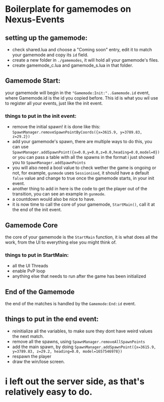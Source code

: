 # Boilerplate for gamemodes on Nexus-Events

## setting up the gamemode:

* check shared.lua and choose a "Coming soon" entry, edit it to match your gamemode and copy its `id` field.
* create a new folder in `./gamemodes`, it will hold all your gamemode's files.
* create gamemode_c.lua and gamemode_s.lua in that folder.

## Gamemode Start:

your gamemode will begin in the `"Gamemode:Init:"..Gamemode.id` event, where Gamemode.id is the id you copied before. This id is what you wil use to register all your events, just like the init event.

### things to put in the init event:

* remove the initial spawn! it is done like this: `SpawnManager.removeSpawnPointByCoords({x=3615.9, y=3789.83, z=29.2})`
* add your gamemode's spawn, there are multiple ways to do this, you can use `SpawnManager.addSpawnPoint({x=0.0,y=0.0,z=0.0,heading=0.0,model=0})` or you can pass a table with all the spawns in the format i just showed you to `SpawnManager.addSpawnPoints`
* you will also need a bool value to check wether the game is ongoing or not, for example, `gunmode` uses `Sessionised`, it should have a default `false` value and change to true once the gamemode starts, in your init event.
* another thing to add in here is the code to get the player out of the transition, you can see an example in `gunmode`.
* a countdown would also be nice to have.
* it is now time to call the core of your gamemode, `StartMain()`, call it at the end of the init event.

## Gamemode Core

the core of your gamemode is the `StartMain` function, it is what does all the work, from the UI to everything else you might think of.

### things to put in StartMain:

* all the UI Threads
* enable PvP loop
* anything else that needs to run after the game has been initialized

## End of the Gamemode

the end of the matches is handled by the `Gamemode:End:id` event.

## things to put in the end event:

* reinitialize all the variables, to make sure they dont have weird values the next match.
* remove all the spawns, using `SpawnManager.removeAllSpawnPoints`
* add the main spawn, by doing `SpawnManager.addSpawnPoint({x=3615.9, y=3789.83, z=29.2, heading=0.0, model=1657546978})`
* respawn the player
* draw the win/lose screen.


# i left out the server side, as that's relatively easy to do.
